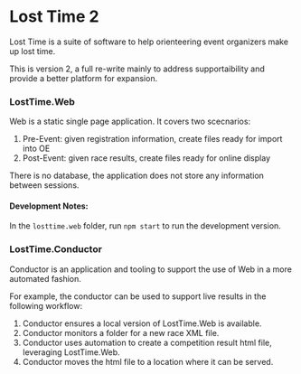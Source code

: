 # Lost Time 2

Lost Time is a suite of software to help orienteering event organizers make up lost time.

This is version 2, a full re-write mainly to address supportaibility and provide a better platform for expansion.

### LostTime.Web

Web is a static single page application. It covers two scecnarios:

1. Pre-Event: given registration information, create files ready for import into OE
1. Post-Event: given race results, create files ready for online display

There is no database, the application does not store any information between sessions.

#### Development Notes:

In the `losttime.web` folder, run `npm start` to run the development version.

### LostTime.Conductor

Conductor is an application and tooling to support the use of Web in a more automated fashion.

For example, the conductor can be used to support live results in the following workflow:
1. Conductor ensures a local version of LostTime.Web is available.
1. Conductor monitors a folder for a new race XML file.
1. Conductor uses automation to create a competition result html file, leveraging LostTime.Web.
1. Conductor moves the html file to a location where it can be served.


